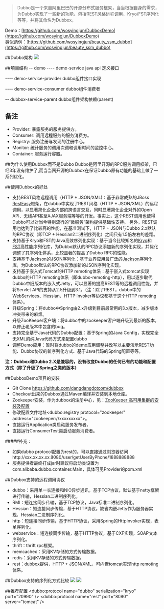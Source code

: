 >Dubbo是一个来自阿里巴巴的开源分布式服务框架，当当根据自身的需求，为Dubbo实现了一些新的功能，包括REST风格远程调用、Kryo/FST序列化等等，并将其命名为Dubbox。

Demo：[https://github.com/wosyingjun/DubboxDemo](https://github.com/wosyingjun/DubboxDemo)    
类似范例：[https://github.com/wosyingjun/beauty_ssm_dubbo](https://github.com/wosyingjun/beauty_ssm_dubbo)

##Dubbo架构
![](http://dubbo.io/dubbo-architecture.jpg-version=1&modificationDate=1330892870000.jpg)

##项目结构
-- demo
---- demo-service java api 定义接口

---- demo-service-provider dubbo组件接口实现

---- demo-service-consumer dubbo组件消费者

-- dubbox-service-parent dubbo组件架构依赖(parent)


## 备注
* Provider: 暴露服务的服务提供方。
* Consumer: 调用远程服务的服务消费方。
* Registry: 服务注册与发现的注册中心。
* Monitor: 统计服务的调用次调和调用时间的监控中心。
* Container: 服务运行容器。

##为什么使用Dubbox而不是Dubbo
Dubbo是阿里开源的RPC服务调用框架，已经3年没有维护了,而当当网开源的Dubbox在保证Dubbo原有功能的基础上做了一系列优化。

##使用Dubbox的好处
* 支持REST风格远程调用（HTTP + JSON/XML)：基于非常成熟的JBoss [RestEasy](http://resteasy.jboss.org/)框架，在dubbo中实现了REST风格（HTTP + JSON/XML）的远程调用，以显著简化企业内部的跨语言交互，同时显著简化企业对外的Open API、无线API甚至AJAX服务端等等的开发。事实上，这个REST调用也使得Dubbo可以对当今特别流行的“微服务”架构提供基础性支持。 另外，REST调用也达到了比较高的性能，在基准测试下，HTTP + JSON与Dubbo 2.x默认的RPC协议（即TCP + Hessian2二进制序列化）之间只有1.5倍左右的差距。
* 支持基于Kryo和FST的Java高效序列化实现：基于当今比较知名的[Kryo](https://github.com/EsotericSoftware/kryo)和[FST](https://github.com/RuedigerMoeller/fast-serialization)高性能序列化库，为Dubbo默认的RPC协议添加新的序列化实现，并优化调整了其序列化体系，比较显著的提高了Dubbo RPC的性能。
* 支持基于Jackson的JSON序列化：基于业界应用最广泛的[Jackson](http://jackson.codehaus.org/)序列化库，为Dubbo默认的RPC协议添加新的JSON序列化实现。
* 支持基于嵌入式Tomcat的HTTP remoting体系：基于嵌入式tomcat实现dubbo的HTTP remoting体系（即dubbo-remoting-http），用以逐步取代Dubbo中旧版本的嵌入式Jetty，可以显著的提高REST等的远程调用性能，并将Servlet API的支持从2.5升级到3.1。（注：除了REST，dubbo中的WebServices、Hessian、HTTP Invoker等协议都基于这个HTTP remoting体系）。
* 升级Spring：将dubbo中Spring由2.x升级到目前最常用的3.x版本，减少版本冲突带来的麻烦。
* 升级ZooKeeper客户端：将dubbo中的zookeeper客户端升级到最新的版本，以修正老版本中包含的bug。
* 支持完全基于Java代码的Dubbo配置：基于Spring的Java Config，实现完全无XML的纯Java代码方式来配置dubbo
* 调整Demo应用：暂时将dubbo的demo应用调整并改写以主要演示REST功能、Dubbo协议的新序列化方式、基于Java代码的Spring配置等等。

**注：Dubbox和Dubbo 2.X是兼容的，没有改变Dubbo的任何已有的功能和配置方式（除了升级了Spring之类的版本）**

##DubboxDemo项目的安装
* Git Clone https://github.com/dangdangdotcom/dubbox
* Checkout出来的Dubbox通过Maven编译并安装到本地仓库。
* Zookeeper安装，作为dubbox的注册中心，见：[ZooKeeper 高可用集群的安装及配置](http://wosyingjun.iteye.com/blog/2312960) 
* 修改配置文件地址<dubbo:registry protocol="zookeeper" address="zookeeper://xxxxxxxxx">。
* 直接运行Application类启动服务发布者。
* 直接运行ConsumerTest类启动服务消费者。

#####补充：
* 如果dubbo protocol配置为rest的，可以直接通过浏览器访问http://xxx.xx.xx.xx:8080/user/getUserByPhone/1888888888
* 服务提供者最终打成jar时建议将启动类设置为com.alibaba.dubbo.container.Main，具体可见Provider的pom.xml

##Dubbox支持的远程调用协议
* dubbo：采用单一长连接和NIO异步通讯，基于TCP协议，默认基于netty框架进行传输，Hessian二进制序列化。
* RMI：短连接同步传输，基于TCP协议，Java标准二进制序列化。
* Hessian：短连接同步传输，基于HTTP协议，缺省内嵌Jetty作为服务器实现，Hessian二进制序列化。
* http：短连接同步传输，基于HTTP协议，采用Spring的HttpInvoker实现，表单序列化。
* webservice：短连接同步传输，基于HTTP协议，基于CXF实现，SOAP文本序列化。
* thrift：thrift rpc框架。
* memcached：采用KV存储的方式传输数据。
* redis：采用KV存储的方式传输数据。
* rest：dubbox提供，HTTP + JSON/XML，可内嵌tomcat实现http remoting体系。

##Dubbox支持的序列化方式比较
![](http://dangdangdotcom.github.io/dubbox/images/bytes.png)
![](http://dangdangdotcom.github.io/dubbox/images/rt.png)

##推荐配置
    <dubbo:protocol name="dubbo" serialization="kryo"  port="20990"  />
    <dubbo:protocol name="rest" port="8080"  server="tomcat" />
